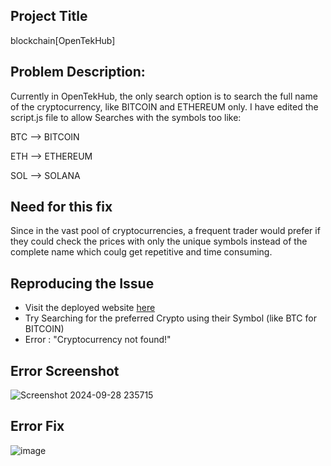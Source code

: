 ## Project Title
blockchain[OpenTekHub]

## Problem Description:

Currently in OpenTekHub, the only search option is to search the full name of the cryptocurrency, like BITCOIN and ETHEREUM only.
I have edited the script.js file to allow Searches with the symbols too like:

BTC --> BITCOIN

ETH --> ETHEREUM

SOL --> SOLANA

## Need for this fix

Since in the vast pool of cryptocurrencies, a frequent trader would prefer if they could check the prices with only the unique symbols instead of the complete name which coulg get repetitive and time consuming.

## Reproducing the Issue

- Visit the deployed website [here](https://opentekhub.github.io/blockchain/)
- Try Searching for the preferred Crypto using their Symbol (like BTC for BITCOIN)
- Error : "Cryptocurrency not found!"

## Error Screenshot

![Screenshot 2024-09-28 235715](https://github.com/user-attachments/assets/543b3fa4-7521-4e2c-a872-ac347a036883)

## Error Fix

![image](https://github.com/user-attachments/assets/acfc2c60-aec4-4312-a15b-96881a397d61)
